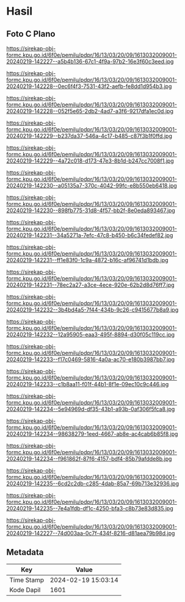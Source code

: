 # Hasil

## Foto C Plano

https://sirekap-obj-formc.kpu.go.id/6f0e/pemilu/pdpr/16/13/03/20/09/1613032009001-20240219-142227--a5b4b136-67c1-4f9a-97b2-16e3f60c3eed.jpg

https://sirekap-obj-formc.kpu.go.id/6f0e/pemilu/pdpr/16/13/03/20/09/1613032009001-20240219-142228--0ec6f4f3-7531-43f2-aefb-fe8dd1d954b3.jpg

https://sirekap-obj-formc.kpu.go.id/6f0e/pemilu/pdpr/16/13/03/20/09/1613032009001-20240219-142228--052f5e65-2db2-4ad7-a3f6-9217dfa1ec0d.jpg

https://sirekap-obj-formc.kpu.go.id/6f0e/pemilu/pdpr/16/13/03/20/09/1613032009001-20240219-142229--b237da37-546a-4c17-b485-c87f3b1f0ffd.jpg

https://sirekap-obj-formc.kpu.go.id/6f0e/pemilu/pdpr/16/13/03/20/09/1613032009001-20240219-142229--4a72c018-d173-47e3-8b1d-b247cc7008f1.jpg

https://sirekap-obj-formc.kpu.go.id/6f0e/pemilu/pdpr/16/13/03/20/09/1613032009001-20240219-142230--a05135a7-370c-4042-99fc-e8b550eb6418.jpg

https://sirekap-obj-formc.kpu.go.id/6f0e/pemilu/pdpr/16/13/03/20/09/1613032009001-20240219-142230--898fb775-31d8-4f57-bb2f-8e0eda893467.jpg

https://sirekap-obj-formc.kpu.go.id/6f0e/pemilu/pdpr/16/13/03/20/09/1613032009001-20240219-142231--34a5271a-7efc-47c8-b450-b6c34fedef82.jpg

https://sirekap-obj-formc.kpu.go.id/6f0e/pemilu/pdpr/16/13/03/20/09/1613032009001-20240219-142231--ff1e83f0-1c9a-4872-b16c-af96741d1bdb.jpg

https://sirekap-obj-formc.kpu.go.id/6f0e/pemilu/pdpr/16/13/03/20/09/1613032009001-20240219-142231--78ec2a27-a3ce-4ece-920e-62b2d8d76ff7.jpg

https://sirekap-obj-formc.kpu.go.id/6f0e/pemilu/pdpr/16/13/03/20/09/1613032009001-20240219-142232--3b4bd4a5-7f44-434b-9c26-c9415677b8a9.jpg

https://sirekap-obj-formc.kpu.go.id/6f0e/pemilu/pdpr/16/13/03/20/09/1613032009001-20240219-142232--12a95905-eaa3-495f-8894-d30f05c119cc.jpg

https://sirekap-obj-formc.kpu.go.id/6f0e/pemilu/pdpr/16/13/03/20/09/1613032009001-20240219-142233--f17c0469-5816-4a0a-ac70-e180b3987bb7.jpg

https://sirekap-obj-formc.kpu.go.id/6f0e/pemilu/pdpr/16/13/03/20/09/1613032009001-20240219-142233--c1b8aa11-f01f-44b1-8f1e-09ec10c9c446.jpg

https://sirekap-obj-formc.kpu.go.id/6f0e/pemilu/pdpr/16/13/03/20/09/1613032009001-20240219-142234--5e94969d-df35-43b1-a93b-0af306f5fca8.jpg

https://sirekap-obj-formc.kpu.go.id/6f0e/pemilu/pdpr/16/13/03/20/09/1613032009001-20240219-142234--98638279-1eed-4667-ab8e-ac4cab6b85f8.jpg

https://sirekap-obj-formc.kpu.go.id/6f0e/pemilu/pdpr/16/13/03/20/09/1613032009001-20240219-142234--f961862f-87f6-4157-bdf4-85b79afdde8b.jpg

https://sirekap-obj-formc.kpu.go.id/6f0e/pemilu/pdpr/16/13/03/20/09/1613032009001-20240219-142235--6cd2c2db-c285-4dab-85a7-69b713e32936.jpg

https://sirekap-obj-formc.kpu.go.id/6f0e/pemilu/pdpr/16/13/03/20/09/1613032009001-20240219-142235--7e4a1fdb-df1c-4250-bfa3-c8b73e83d835.jpg

https://sirekap-obj-formc.kpu.go.id/6f0e/pemilu/pdpr/16/13/03/20/09/1613032009001-20240219-142227--74d003aa-0c7f-434f-8216-d81aea79b98d.jpg


## Metadata

| Key        | Value               |
| ---------- | ------------------- |
| Time Stamp | 2024-02-19 15:03:14 |
| Kode Dapil | 1601                |



